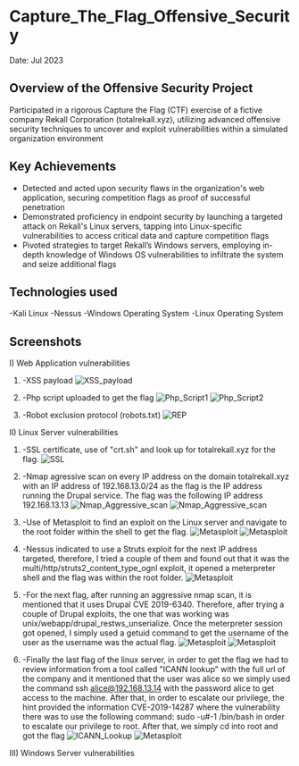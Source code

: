 # Capture_The_Flag_Offensive_Security
Date: Jul 2023

## Overview of the Offensive Security Project
Participated in a rigorous Capture the Flag (CTF) exercise of a fictive company Rekall Corporation (totalrekall.xyz), utilizing advanced offensive security techniques to uncover and exploit vulnerabilities within a simulated organization environment

## Key Achievements
- Detected and acted upon security flaws in the organization's web application, securing competition flags as proof of successful penetration
- Demonstrated proficiency in endpoint security by launching a targeted attack on Rekall's Linux servers, tapping into Linux-specific vulnerabilities to access critical data and capture competition flags
- Pivoted strategies to target Rekall’s Windows servers, employing in-depth knowledge of Windows OS vulnerabilities to infiltrate the system and seize additional flags

## Technologies used
-Kali Linux
-Nessus
-Windows Operating System
-Linux Operating System

## Screenshots
I) Web Application vulnerabilities


1) -XSS payload
![XSS_payload](./XSS_payload.png)

2) -Php script uploaded to get the flag 
![Php_Script1](./Php_script_1.png)
![Php_Script2](./Php_script_2.png)

3) -Robot exclusion protocol (robots.txt)
![REP](./Robot_exclusion_protocol.png)


II) Linux Server vulnerabilities

1) -SSL certificate, use of "crt.sh" and look up for totalrekall.xyz for the flag.
![SSL](./Certificate_flag.png)

2) -Nmap agressive scan on every IP address on the domain totalrekall.xyz with an IP address of 192.168.13.0/24 as the flag is the IP address running the Drupal service. The flag was the following IP address 192.168.13.13
![Nmap_Aggressive_scan](./Nmap_Scan_1.png)
![Nmap_Aggressive_scan](./Nmap_Scan_2.png)

3) -Use of Metasploit to find an exploit on the Linux server and navigate to the root folder within the shell to get the flag.
![Metasploit](./Metasploit_1.png)
![Metasploit](./Metasploit_2.png)

4) -Nessus indicated to use a Struts exploit for the next IP address targeted, therefore, I tried a couple of them and found out that it was the multi/http/struts2_content_type_ognl exploit, it opened a meterpreter shell and the flag was within the root folder.
![Metasploit](./Metasploit_3.png)

5) -For the next flag, after running an aggressive nmap scan, it is mentioned that it uses Drupal CVE 2019-6340. Therefore, after trying a couple of Drupal exploits, the one that was working was unix/webapp/drupal_restws_unserialize. Once the meterpreter session got opened, I simply used a getuid command to get the username of the user as the username was the actual flag.
![Metasploit](./Metasploit_4.png)
![Metasploit](./Metasploit_5.png)

6) -Finally the last flag of the linux server, in order to get the flag we had to review information from a tool called "ICANN lookup" with the full url of the company and it mentioned that the user was alice so we simply used the command ssh alice@192.168.13.14 with the password alice to get access to the machine. After that, in order to escalate our privilege, the hint provided the information CVE-2019-14287 where the vulnerability there was to use the following command: sudo -u#-1 /bin/bash in order to escalate our privilege to root. After that, we simply cd into root and got the flag
![ICANN_Lookup](./ICAN_Lookup.png)
![Metasploit](./Metasploit_6.png)

III) Windows Server vulnerabilities
